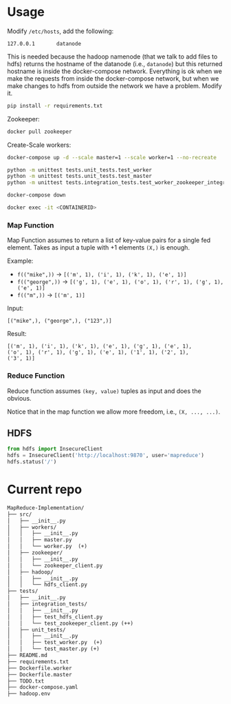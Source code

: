# Usage

Modify `/etc/hosts`, add the following:
```
127.0.0.1       datanode
```
This is needed because the hadoop namenode (that we talk to add files to hdfs) returns
the hostname of the datanode (i.e., `datanode`) but this returned hostname is inside the docker-compose
network. Everything is ok when we make the requests from inside the docker-compose network, but when 
we make changes to hdfs from outside the network we have a problem. Modify it.

```bash
pip install -r requirements.txt
```

Zookeeper:
```bash
docker pull zookeeper
```

Create-Scale workers:
```bash
docker-compose up -d --scale master=1 --scale worker=1 --no-recreate
```

```bash
python -m unittest tests.unit_tests.test_worker
python -m unittest tests.unit_tests.test_master
python -m unittest tests.integration_tests.test_worker_zookeeper_integration
```

```bash
docker-compose down
```

```bash
docker exec -it <CONTAINERID>
```

### Map Function
Map Function assumes to return a list of key-value pairs for a single fed element.
Takes as input a tuple with +1 elements `(X,)` is enough.

Example:
- `f(("mike",))` -> `[('m', 1), ('i', 1), ('k', 1), ('e', 1)]`
- `f(("george",))` -> `[('g', 1), ('e', 1), ('o', 1), ('r', 1), ('g', 1), ('e', 1)]`
- `f(("m",))` -> `[('m', 1)]`

Input:
```
[("mike",), ("george",), ("123",)]
```
Result:
```
[('m', 1), ('i', 1), ('k', 1), ('e', 1), ('g', 1), ('e', 1),
('o', 1), ('r', 1), ('g', 1), ('e', 1), ('1', 1), ('2', 1),
('3', 1)]
```

### Reduce Function
Reduce function assumes `(key, value)` tuples as input and does the obvious.

Notice that in the map function we allow more freedom, i.e., `(X, ..., ...)`.


## HDFS

```python
from hdfs import InsecureClient
hdfs = InsecureClient('http://localhost:9870', user='mapreduce')
hdfs.status('/')
```

# Current repo
```markdown
MapReduce-Implementation/
├── src/
│   ├── __init__.py
│   ├── workers/
│   │   ├── __init__.py
│   │   ├── master.py
│   │   └── worker.py  (+)
│   ├── zookeeper/
│   │   ├── __init__.py
│   │   └── zookeeper_client.py
│   ├── hadoop/
│   │   ├── __init__.py
│   │   └── hdfs_client.py
├── tests/
│   ├── __init__.py
│   ├── integration_tests/
│   │   ├── __init__.py
│   │   ├── test_hdfs_client.py
│   │   └── test_zookeeper_client.py (++)
│   ├── unit_tests/
│   │   ├── __init__.py
│   │   ├── test_worker.py  (+)
│   │   └── test_master.py (+)
├── README.md
├── requirements.txt
├── Dockerfile.worker
├── Dockerfile.master
├── TODO.txt
├── docker-compose.yaml
├── hadoop.env
```
